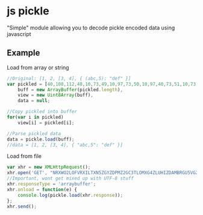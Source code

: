 # js pickle

"Simple" module allowing you to decode pickle encoded data using javascript

## Example
Load from array or string
```js
//Original: [1, 2, [3, 4], { (abc,5): "def" }]
var pickled = [40,108,112,48,10,73,49,10,97,73,50,10,97,40,73,51,10,73,52,10,116,112,49,10,97,40,100,112,50,10,40,83,39,97,98,99,39,10,112,51,10,73,53,10,116,112,52,10,86,100,101,102,10,112,53,10,115,97,46],
    buff = new ArrayBuffer(pickled.length),
    view = new Uint8Array(buff),
    data = null;

//Copy pickled into buffer
for(var i in pickled)
    view[i] = pickled[i];

//Parse pickled data
data = pickle.load(buff);
//data = [1, 2, [3, 4], { "abc,5": "def" }]
``` 

Load from file
```js
var xhr = new XMLHttpRequest();
xhr.open('GET', "NRXWO2LOFVRXILTXN5ZGYZDPMZ2GC3TLOMXG4ZLUHIZDAMBRGU5VG23BMNSUWYLDNBXGCX2FKU======.dat", true);
//Important, wont get mixed up with UTF-8 stuff
xhr.responseType = 'arraybuffer';
xhr.onload = function(e) {
    console.log(pickle.load(xhr.response));
};
xhr.send();
``` 

